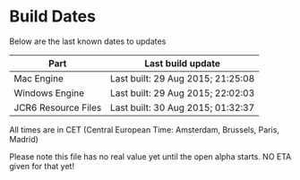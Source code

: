 # Build Dates

Below are the last known dates to updates

Part | Last build update
-----|-----
Mac Engine | Last built: 29 Aug 2015; 21:25:08
Windows Engine | Last built: 29 Aug 2015; 22:02:03
JCR6 Resource Files | Last built: 30 Aug 2015; 01:32:37
All times are in CET (Central European Time: Amsterdam, Brussels, Paris, Madrid)


Please note this file has no real value yet until the open alpha starts. NO ETA given for that yet!
